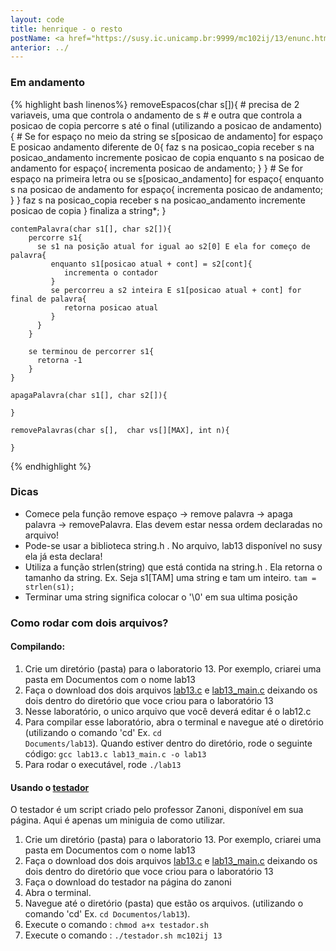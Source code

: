 ```yaml
---
layout: code
title: henrique - o resto
postName: <a href="https://susy.ic.unicamp.br:9999/mc102ij/13/enunc.html">Laboratório 13 - Conjuntos</a>
anterior: ../
---
```


### Em andamento

{% highlight bash linenos%}
    removeEspacos(char s[]){
        # precisa de 2 variaveis, uma que controla o andamento de s
        # e outra que controla a posicao de copia
        percorre s até o final (utilizando a posicao de andamento){
            # Se for espaço no meio da string
            se s[posicao de andamento] for espaço E posicao andamento diferente de 0{
                faz s na posicao_copia receber s na posicao_andamento
                incremente posicao de copia
                enquanto s na posicao de andamento for espaço{
                    incrementa posicao de andamento;
                }
            }
            # Se for espaço na primeira letra
            ou se s[posicao_andamento] for espaço{
                enquanto s na posicao de andamento for espaço{
                    incrementa posicao de andamento;
                }
            }
            faz s na posicao_copia receber s na posicao_andamento
            incremente posicao de copia
        }
        finaliza a string*;
    }

    contemPalavra(char s1[], char s2[]){
        percorre s1{
          se s1 na posição atual for igual ao s2[0] E ela for começo de palavra{
             enquanto s1[posicao atual + cont] = s2[cont]{
                incrementa o contador
             }
             se percorreu a s2 inteira E s1[posicao atual + cont] for final de palavra{
                retorna posicao atual
             }
          }
        }

        se terminou de percorrer s1{
          retorna -1
        }
    }

    apagaPalavra(char s1[], char s2[]){

    }

    removePalavras(char s[],  char vs[][MAX], int n){

    }

{% endhighlight %}

### Dicas
  - Comece pela função remove espaço -> remove palavra ->  apaga palavra -> removePalavra. Elas devem estar nessa ordem declaradas no arquivo!
  - Pode-se usar a biblioteca string.h . No arquivo, lab13 disponível no susy ela já esta declara!
  - Utiliza a função strlen(string) que está contida na string.h . Ela retorna o tamanho da string. Ex. Seja s1[TAM] uma string e tam um inteiro. `tam = strlen(s1);`
  - Terminar uma string significa colocar o '\0' em sua ultima posição

### Como rodar com dois arquivos?

#### Compilando:
1. Crie um diretório (pasta) para o laboratorio 13. Por exemplo, criarei uma pasta em Documentos com o nome lab13
2. Faça o download dos dois arquivos [lab13.c](https://susy.ic.unicamp.br:9999/mc102ij/13/aux/lab13.c) e [lab13_main.c](https://susy.ic.unicamp.br:9999/mc102ij/13/aux/lab13_main.c) deixando os dois dentro do diretório que voce criou para o laboratório 13
3. Nesse laboratório, o unico arquivo que você deverá editar é o lab12.c
4. Para compilar esse laboratório, abra o terminal e navegue até o diretório (utilizando o comando 'cd' Ex. <code>cd Documents/lab13</code>). Quando estiver dentro do diretório, rode o seguinte código:
<code>gcc lab13.c lab13_main.c -o lab13</code>
5. Para rodar o executável, rode <code>./lab13</code>

#### Usando o [testador](http://www.ic.unicamp.br/~zanoni/mc102/2016-1s/testador/)
O testador é um script criado pelo professor Zanoni, disponível em sua página. Aqui é apenas um miniguia de como utilizar.

 1. Crie um diretório (pasta) para o laboratorio 13. Por exemplo, criarei uma pasta em Documentos com o nome lab13
 2. Faça o download dos dois arquivos [lab13.c](https://susy.ic.unicamp.br:9999/mc102ij/13/aux/lab13.c) e [lab13_main.c](https://susy.ic.unicamp.br:9999/mc102ij/13/aux/lab13_main.c) deixando os dois dentro do diretório que voce criou para o laboratório 13
 3. Faça o download do testador na página do zanoni
 4. Abra o terminal.
 5. Navegue até o diretório (pasta) que estão os arquivos. (utilizando o comando 'cd' Ex. `cd Documentos/lab13`).
 6. Execute o comando : `chmod a+x testador.sh`
 7. Execute o comando : `./testador.sh mc102ij 13`
